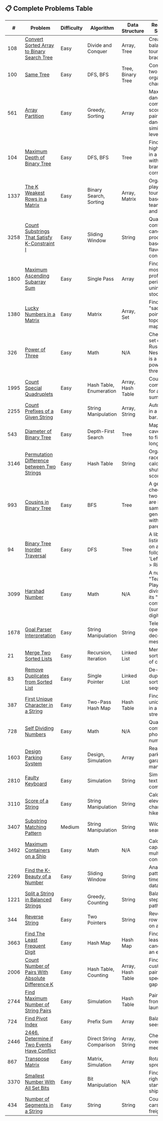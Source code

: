 
## 📋 Complete Problems Table

| # | Problem | Difficulty | Algorithm | Data Structure | Real-world Scenario | Status | Date |
|---|---------|------------|-----------|----------------|-------------------|---------|------|
| 108 | [Convert Sorted Array to Binary Search Tree](./problems/108-convert-sorted-array-to-binary-search-tree.md) | Easy | Divide and Conquer | Array, Tree | Creating a balanced tournament bracket. | 🚧 WIP | 2025-10-01 |
| 100 | [Same Tree](./problems/100-same-tree.md) | Easy | DFS, BFS | Tree, Binary Tree | Comparing two company organization charts. | ✅ | 2025-09-25 |
| 561 | [Array Partition](./problems/561-array-partition.md) | Easy | Greedy, Sorting | Array | Maximizing dance competition scores by pairing dancers with similar skill levels. | ✅ | 2025-09-18 |
| 104 | [Maximum Depth of Binary Tree](./problems/104-maximum-depth-of-binary-tree.md) | Easy | DFS, BFS | Tree | Finding the highest floor in a building with branching corridors. | ✅ | 2025-09-17 |
| 1337 | [The K Weakest Rows in a Matrix](./problems/1337-the-k-weakest-rows-in-a-matrix.md) | Easy | Binary Search, Sorting | Array, Matrix | Organizing a playoff tournament based on team wins and seeding. | ✅ | 2025-09-17 |
| 3258 | [Count Substrings That Satisfy K-Constraint I](./problems/3258-count-substrings-that-satisfy-k-constraint-i.md) | Easy | Sliding Window | String | Quality control for candy production based on flavor constraints. | ✅ | 2025-09-16 |
| 1800 | [Maximum Ascending Subarray Sum](./problems/1800-maximum-ascending-subarray-sum.md) | Easy | Single Pass | Array | Finding the most profitable period of uninterrupted stock growth. | ✅ | 2025-09-15 |
| 1380 | [Lucky Numbers in a Matrix](./problems/1380-lucky-numbers-in-a-matrix.md) | Easy | Matrix | Array, Set | Finding a "saddle point" on a topographical map. | ✅ | 2025-09-14 |
| 326 | [Power of Three](./problems/326-power-of-three.md) | Easy | Math | N/A | Checking if a set of Russian Nesting Dolls is a 'perfect power-of-three set'. | ✅ | 2025-09-14 |
| 1995 | [Count Special Quadruplets](./problems/1995-count-special-quadruplets.md) | Easy | Hash Table, Enumeration | Array, Hash Table | Counting combinations for a target sum. | 🤔 | 2025-09-11 |
| 2255 | [Count Prefixes of a Given String](./problems/2255-count-prefixes-of-a-given-string.md) | Easy | String Manipulation | Array, String | Autocomplete in a search bar. | ✅ | 2025-09-10 |
| 543 | [Diameter of Binary Tree](./problems/543-diameter-of-binary-tree.md) | Easy | Depth-First Search | Tree | Mapping a cave system to find the longest path. | 🤔 | 2025-09-08 |
| 3146 | [Permutation Difference between Two Strings](./problems/3146-permutation-difference-between-two-strings.md) | Easy | Hash Table | String | Organizing a race and calculating a shuffling score. | ✅ | 2025-09-08 |
| 993 | [Cousins in Binary Tree](./problems/993-cousins-in-binary-tree.md) | Easy | BFS | Tree | A genealogist checking if two people are in the same generation with different parents. | 🤔 | 2025-09-06 |
| 94 | [Binary Tree Inorder Traversal](./problems/94-binary-tree-inorder-traversal.md) | Easy | DFS | Tree | A librarian listing books on a shelf following a 'Left -> Self -> Right' rule. | 🤔 | 2025-09-06 |
| 3099 | [Harshad Number](./problems/3099-harshad-number.md) | Easy | Math | N/A | A number is a "Team Player" if it's divisible by its "teamwork contribution" (sum of digits). | ✅ | 2025-09-06 |
| 1678 | [Goal Parser Interpretation](./problems/1678-goal-parser-interpretation.md) | Easy | String Manipulation | String | Telegraph operator decoding messages | ✅ | 2025-09-05 |
| 21 | [Merge Two Sorted Lists](./problems/21-merge-two-sorted-lists.md) | Easy | Recursion, Iteration | Linked List | Merging two sorted decks of cards | ✅ | 2025-08-27 |
| 83 | [Remove Duplicates from Sorted List](./problems/83-remove-duplicates-from-sorted-list.md) | Easy | Single Pointer | Linked List | De-duplicating a sorted sequence | 🤔 | 2025-09-02 |
| 387 | [First Unique Character in a String](./problems/387-first-unique-character-in-a-string.md) | Easy | Two-Pass Hash Map | Hash Table | Finding first unique item in a data stream | ✅ | 2025-08-29 |
| 728 | [Self Dividing Numbers](./problems/728-self-dividing-numbers.md) | Easy | Math | N/A | Quality control for phone numbers | ✅ | 2025-08-31 |
| 1603 | [Design Parking System](./problems/1603-design-parking-system.md) | Easy | Design, Simulation | Array | Real-time parking garage management | ✅ | 2025-09-01 |
| 2810 | [Faulty Keyboard](./problems/2810-faulty-keyboard.md) | Easy | Simulation | String | Simulating a text editor command | ✅ | 2025-08-31 |
| 3110 | [Score of a String](./problems/3110-score-of-a-string.md) | Easy | String Manipulation | String | Calculating elevation change on a hike | ✅ | 2025-09-01 |
| 3407 | [Substring Matching Pattern](./problems/3407-substring-matching-pattern.md) | Medium | String Manipulation | String | Wildcard file search | ✅ | 2025-08-27 |
| 3492 | [Maximum Containers on a Ship](./problems/3492-maximum-containers-on-a-ship.md) | Easy | Math | N/A | Calculating capacity with multiple constraints | ✅ | 2025-08-31 |
| 2269 | [Find the K-Beauty of a Number](./problems/2269-find-the-k-beauty-of-a-number.md) | Easy | Sliding Window | String | Analyzing patterns in time-series data | ✅ | 2025-09-02 |
| 1221 | [Split a String in Balanced Strings](./problems/1221-split-a-string-in-balanced-strings.md) | Easy | Greedy, Counting | String | Balancing steps on a path | ✅ | 2025-09-03 |
| 344 | [Reverse String](./problems/344-reverse-string.md) | Easy | Two Pointers | String | Reversing a row of books on a shelf. | ✅ | 2025-09-20 |
| 3663 | [Find The Least Frequent Digit](./problems/3663-find-the-least-frequent-digit.md) | Easy | Hash Map | Hash Map | Finding the least-voted candidate in an election. | ✅ | 2025-09-20 |
| 2006 | [Count Number of Pairs With Absolute Difference K](./problems/2006-count-number-of-pairs-with-absolute-difference-k.md) | Easy | Hash Table, Counting | Array, Hash Table | Finding customer pairs with a specific age gap. | ✅ | 2025-09-22 |
| 2744 | [Find Maximum Number of String Pairs](./problems/2744-find-maximum-number-of-string-pairs.md) | Easy | Simulation | Hash Table | Pairing socks from a pile of laundry. | ✅ | 2025-09-24 |
| 724 | [Find Pivot Index](./problems/724-find-pivot-index.md) | Easy | Prefix Sum | Array | Balancing a seesaw. | ✅ | 2025-09-26 |
| 2446 | [2446. Determine if Two Events Have Conflict](./problems/2446-determine-if-two-events-have-conflict.md) | Easy | Direct String Comparison | Array, String | Checking for overlapping meetings. | ✅ | 2025-09-27 |
| 867 | [Transpose Matrix](./problems/867-transpose-matrix.md) | Easy | Matrix, Simulation | Array | Rotating a spreadsheet | ✅ | 2025-09-28 |
| 3370 | [Smallest Number With All Set Bits](./problems/3370-smallest-number-with-all-set-bits.md) | Easy | Bit Manipulation | N/A | Finding the right-sized standard shipping box. | ✅ | 2025-09-28 |
| 434 | [Number of Segments in a String](./problems/434-number-of-segments-in-a-string.md) | Easy | String | String | Counting cars in a freight train. | ✅ | 2025-09-30 |
